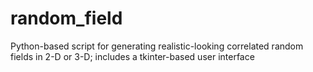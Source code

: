 # random_field
Python-based script for generating realistic-looking correlated random fields in 2-D or 3-D; includes a tkinter-based user interface
